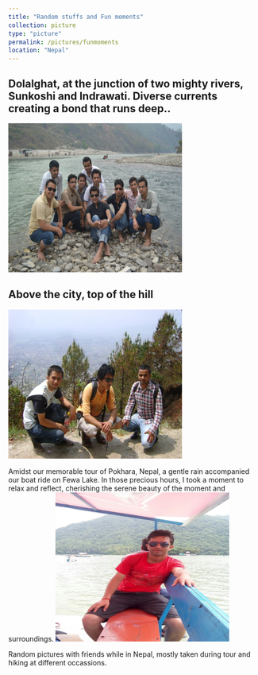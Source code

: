 ```yaml
---
title: "Random stuffs and Fun moments"
collection: picture
type: "picture"
permalink: /pictures/funmoments
location: "Nepal"
---
```


## Dolalghat, at the junction of two mighty rivers, Sunkoshi and Indrawati. Diverse currents creating a bond that runs deep..
<img src='/images/pictures/dolalghat.jpeg' width='350' height='300'> 

## Above the city, top of the hill
<img src='/images/pictures/bhasmeshwor.jpeg' width='350' height='300'>

Amidst our memorable tour of Pokhara, Nepal, a gentle rain accompanied our boat ride on Fewa Lake. In those precious hours, I took a moment to relax and reflect, cherishing the serene beauty of the moment and surroundings.
<img src='/images/pictures/pokhara.jpg' width='350' height='300'>




Random pictures with friends while in Nepal, mostly taken during tour and hiking at different occassions. 
